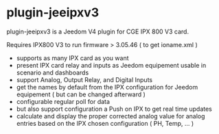 # plugin-jeeipxv3
plugin-jeeipxv3 is a Jeedom V4 plugin for CGE IPX 800 V3 card.

Requires IPX800 V3 to run firmware > 3.05.46 ( to get ioname.xml )
    
- supports as many IPX card as you want
- present IPX card relay and inputs as Jeedom equipement usable in scenario and dashboards
- support Analog, Output Relay, and Digital Inputs
- get the names by default from the IPX configuration for Jeedom equipement ( but can be changed afterward )
- configurable regular poll for data
- but also support configuration a Push on IPX to get real time updates    
- calculate and display the proper corrected analog value for analog entries based on the IPX chosen configuration ( PH, Temp, ... )

     